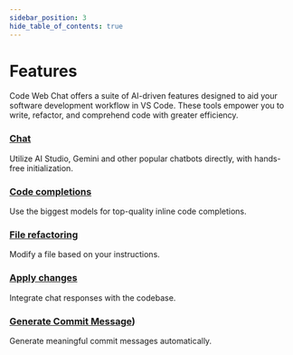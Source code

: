 ```yaml
---
sidebar_position: 3
hide_table_of_contents: true
---
```


# Features

Code Web Chat offers a suite of AI-driven features designed to aid your software development workflow in VS Code. These tools empower you to write, refactor, and comprehend code with greater efficiency.

### [Chat](./chat)

Utilize AI Studio, Gemini and other popular chatbots directly, with hands-free initialization.

### [Code completions](./code-completions)

Use the biggest models for top-quality inline code completions.

### [File refactoring](./file-refactoring)

Modify a file based on your instructions.

### [Apply changes](./apply-changes)

Integrate chat responses with the codebase.

### [Generate Commit Message](./generate-commit-message))

Generate meaningful commit messages automatically.
